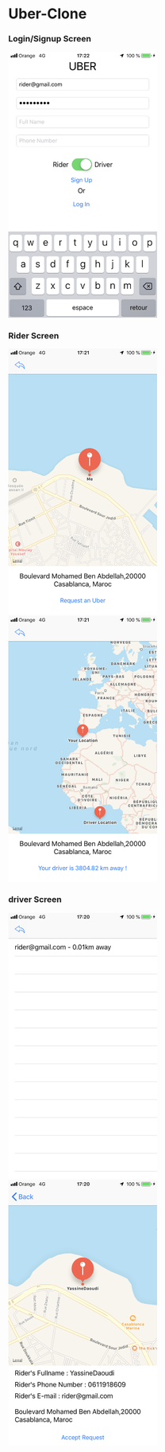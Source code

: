 # Uber-Clone

<h3>Login/Signup Screen</h3>
<img src="https://github.com/YassineDaoudi/Uber-Clone/blob/master/IMG_0082.png" width="300">

<h3>Rider Screen</h3>
<img src="https://github.com/YassineDaoudi/Uber-Clone/blob/master/IMG_0080.png" width="300"><img src="https://github.com/YassineDaoudi/Uber-Clone/blob/master/IMG_0081.png" width="300">

<h3>driver Screen</h3>
<img src="https://github.com/YassineDaoudi/Uber-Clone/blob/master/IMG_0079.png" width="300"><img src="https://github.com/YassineDaoudi/Uber-Clone/blob/master/IMG_0078.png" width="300">
